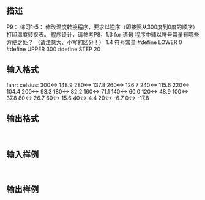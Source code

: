 ## 描述

P9： 练习1-5： 修改温度转换程序，要求以逆序（即按照从300度到0度的顺序）打印温度转换表。 程序设计，请参考P8，1.3 for 语句 程序中辅以符号常量有哪些方便之处？ （请注意大、小写的区分！） 1.4 符号常量 #define LOWER 0 #define UPPER 300 #define STEP 20

## 输入格式

fahr: celsius: 300<-> 148.9 280<-> 137.8 260<-> 126.7 240<-> 115.6 220<-> 104.4 200<-> 93.3 180<-> 82.2 160<-> 71.1 140<-> 60.0 120<-> 48.9 100<-> 37.8 80<-> 26.7 60<-> 15.6 40<-> 4.4 20<-> -6.7 0<-> -17.8 

## 输出格式

 

## 输入样例

```plaintext
 
```

## 输出样例

```plaintext
 
```



 



 

